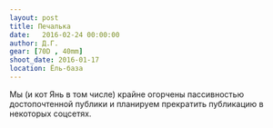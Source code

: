 ```yaml
---
layout: post
title: Печалька
date:   2016-02-24 00:00:00
author: Д.Г.
gear: [70D , 40mm]
shoot_date: 2016-01-17
location: Ёль-база
---
```


Мы (и кот Янь в том числе) крайне огорчены пассивностью достопочтенной публики и планируем прекратить публикацию в некоторых соцсетях.
